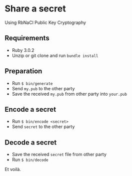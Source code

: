 # Share a secret

Using RbNaCl Public Key Cryptography

## Requirements

* Ruby 3.0.2
* Unzip or git clone and run `bundle install`

## Preparation

* Run `$ bin/generate`
* Send `my.pub` to the other party
* Save the received `my.pub` from other party into `your.pub`

## Encode a secret

* Run `$ bin/encode <secret>`
* Send `secret` to the other party

## Decode a secret

* Save the received `secret` file from other party
* Run `$ bin/decode`

Et voilà.
